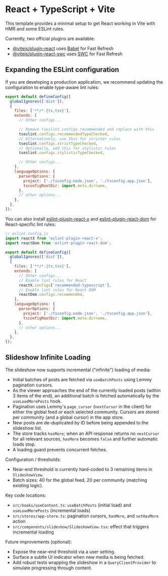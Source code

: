 # React + TypeScript + Vite

This template provides a minimal setup to get React working in Vite with HMR and some ESLint rules.

Currently, two official plugins are available:

- [@vitejs/plugin-react](https://github.com/vitejs/vite-plugin-react/blob/main/packages/plugin-react)
  uses [Babel](https://babeljs.io/) for Fast Refresh
- [@vitejs/plugin-react-swc](https://github.com/vitejs/vite-plugin-react/blob/main/packages/plugin-react-swc)
  uses [SWC](https://swc.rs/) for Fast Refresh

## Expanding the ESLint configuration

If you are developing a production application, we recommend updating the configuration to enable
type-aware lint rules:

```js
export default defineConfig([
  globalIgnores(['dist']),
  {
    files: ['**/*.{ts,tsx}'],
    extends: [
      // Other configs...

      // Remove tseslint.configs.recommended and replace with this
      tseslint.configs.recommendedTypeChecked,
      // Alternatively, use this for stricter rules
      tseslint.configs.strictTypeChecked,
      // Optionally, add this for stylistic rules
      tseslint.configs.stylisticTypeChecked,

      // Other configs...
    ],
    languageOptions: {
      parserOptions: {
        project: ['./tsconfig.node.json', './tsconfig.app.json'],
        tsconfigRootDir: import.meta.dirname,
      },
      // other options...
    },
  },
]);
```

You can also install
[eslint-plugin-react-x](https://github.com/Rel1cx/eslint-react/tree/main/packages/plugins/eslint-plugin-react-x)
and
[eslint-plugin-react-dom](https://github.com/Rel1cx/eslint-react/tree/main/packages/plugins/eslint-plugin-react-dom)
for React-specific lint rules:

```js
// eslint.config.js
import reactX from 'eslint-plugin-react-x';
import reactDom from 'eslint-plugin-react-dom';

export default defineConfig([
  globalIgnores(['dist']),
  {
    files: ['**/*.{ts,tsx}'],
    extends: [
      // Other configs...
      // Enable lint rules for React
      reactX.configs['recommended-typescript'],
      // Enable lint rules for React DOM
      reactDom.configs.recommended,
    ],
    languageOptions: {
      parserOptions: {
        project: ['./tsconfig.node.json', './tsconfig.app.json'],
        tsconfigRootDir: import.meta.dirname,
      },
      // other options...
    },
  },
]);
```

## Slideshow Infinite Loading

The slideshow now supports incremental ("infinite") loading of media:

- Initial batches of posts are fetched via `useBatchPosts` using Lemmy pagination cursors.
- As the viewer approaches the end of the currently loaded posts (within 3 items of the end), an
  additional batch is fetched automatically by the `useLoadMorePosts` hook.
- Pagination uses Lemmy's `page_cursor` (`nextCursor` in the client) for either the global feed or
  each selected community. Cursors are stored per community (and a global cursor) in the app store.
- New posts are de-duplicated by ID before being appended to the slideshow list.
- The store tracks `hasMore`; when an API response returns no `nextCursor` for all relevant sources,
  `hasMore` becomes `false` and further automatic loads stop.
- A loading guard prevents concurrent fetches.

Configuration / thresholds:

- Near-end threshold is currently hard-coded to 3 remaining items in `SlideshowView`.
- Batch sizes: 40 for the global feed, 20 per community (matching existing logic).

Key code locations:

- `src/hooks/useContent.ts`: `useBatchPosts` (initial load) and `useLoadMorePosts` (incremental
  loads)
- `src/stores/app-store.ts`: pagination cursors, `hasMore`, and `setHasMore` action
- `src/components/slideshow/SlideshowView.tsx`: effect that triggers incremental loading

Future improvements (optional):

- Expose the near-end threshold via a user setting.
- Surface a subtle UI indicator when new media is being fetched.
- Add robust tests wrapping the slideshow in a `QueryClientProvider` to simulate progressing through
  content.
